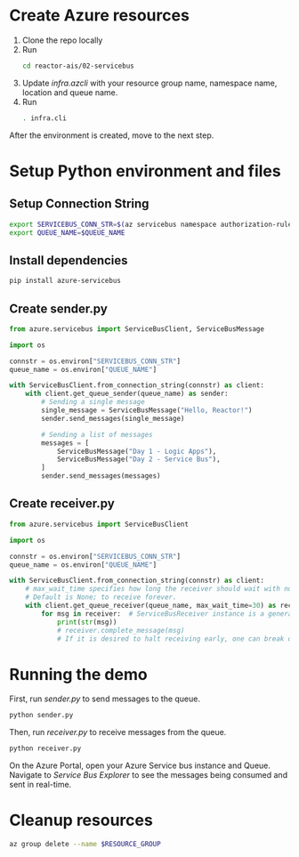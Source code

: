 # Create Azure resources

1. Clone the repo locally
2. Run
   ```bash
   cd reactor-ais/02-servicebus
   ```
3. Update _infra.azcli_ with your resource group name, namespace name, location and queue name.
4. Run
   ```bash
   . infra.cli
   ```
After the environment is created, move to the next step.

# Setup Python environment and files

## Setup Connection String

```bash
export SERVICEBUS_CONN_STR=$(az servicebus namespace authorization-rule keys list --resource-group $RESOURCE_GROUP --namespace-name $NAMESPACE_NAME --name RootManageSharedAccessKey --query primaryConnectionString --output tsv)
export QUEUE_NAME=$QUEUE_NAME
```

## Install dependencies

```bash
pip install azure-servicebus
```

## Create sender.py

```python
from azure.servicebus import ServiceBusClient, ServiceBusMessage

import os

connstr = os.environ["SERVICEBUS_CONN_STR"]
queue_name = os.environ["QUEUE_NAME"]

with ServiceBusClient.from_connection_string(connstr) as client:
    with client.get_queue_sender(queue_name) as sender:
        # Sending a single message
        single_message = ServiceBusMessage("Hello, Reactor!")
        sender.send_messages(single_message)

        # Sending a list of messages
        messages = [
            ServiceBusMessage("Day 1 - Logic Apps"),
            ServiceBusMessage("Day 2 - Service Bus"),
        ]
        sender.send_messages(messages)
```

## Create receiver.py

```python
from azure.servicebus import ServiceBusClient

import os

connstr = os.environ["SERVICEBUS_CONN_STR"]
queue_name = os.environ["QUEUE_NAME"]

with ServiceBusClient.from_connection_string(connstr) as client:
    # max_wait_time specifies how long the receiver should wait with no incoming messages before stopping receipt.
    # Default is None; to receive forever.
    with client.get_queue_receiver(queue_name, max_wait_time=30) as receiver:
        for msg in receiver:  # ServiceBusReceiver instance is a generator.
            print(str(msg))
            # receiver.complete_message(msg)
            # If it is desired to halt receiving early, one can break out of the loop here safely.

```

# Running the demo

First, run *sender.py* to send messages to the queue.

```bash
python sender.py
```

Then, run *receiver.py* to receive messages from the queue.

```bash
python receiver.py
```

On the Azure Portal, open your Azure Service bus instance and Queue. Navigate to _Service Bus Explorer_ to see the messages being consumed and sent in real-time.

# Cleanup resources
```bash
az group delete --name $RESOURCE_GROUP
```

